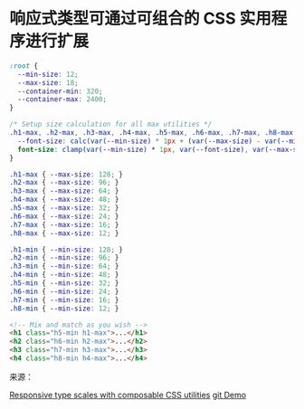 # 响应式类型可通过可组合的 CSS 实用程序进行扩展

```css
:root {
  --min-size: 12;
  --max-size: 18;
  --container-min: 320;
  --container-max: 2400;
}

/* Setup size calculation for all max utilities */
.h1-max, .h2-max, .h3-max, .h4-max, .h5-max, .h6-max, .h7-max, .h8-max {
  --font-size: calc(var(--min-size) * 1px + (var(--max-size) - var(--min-size)) * (100cqw - var(--container-min) * 1px) / (var(--container-max) - var(--container-min)));
  font-size: clamp(var(--min-size) * 1px, var(--font-size), var(--max-size) * 1px);
}

.h1-max { --max-size: 128; }
.h2-max { --max-size: 96; }
.h3-max { --max-size: 64; }
.h4-max { --max-size: 48; }
.h5-max { --max-size: 32; }
.h6-max { --max-size: 24; }
.h7-max { --max-size: 16; }
.h8-max { --max-size: 12; }

.h1-min { --min-size: 128; }
.h2-min { --min-size: 96; }
.h3-min { --min-size: 64; }
.h4-min { --min-size: 48; }
.h5-min { --min-size: 32; }
.h6-min { --min-size: 24; }
.h7-min { --min-size: 16; }
.h8-min { --min-size: 12; }
```

```html
<!-- Mix and match as you wish -->
<h1 class="h5-min h1-max">...</h1>
<h2 class="h6-min h2-max">...</h2>
<h3 class="h7-min h3-max">...</h3>
<h4 class="h8-min h4-max">...</h4>
```

来源：

[Responsive type scales with composable CSS utilities](https://tobiasahlin.com/blog/responsive-fluid-css-type-scales/)
[git Demo](https://github.com/tobiasahlin/bendable)
